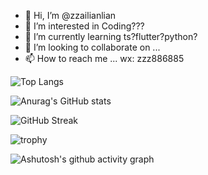 - 👋 Hi, I’m @zzailianlian
- 👀 I’m interested in Coding???
- 🌱 I’m currently learning ts?flutter?python?
- 💞️ I’m looking to collaborate on ...
- 📫 How to reach me ...
wx: zzz886885

![Top Langs](https://github-readme-stats.vercel.app/api/top-langs/?username=zzailianlian&layout=compact)

![Anurag's GitHub stats](https://github-readme-stats.vercel.app/api?username=zzailianlian&show_icons=true&theme=onedark)

![GitHub Streak](https://github-readme-streak-stats.herokuapp.com/?user=zzailianlian)

![trophy](https://github-profile-trophy.vercel.app/?username=zzailianlian&theme=onedark)

![Ashutosh's github activity graph](https://activity-graph.herokuapp.com/graph?username=zzailianlian&theme=react-dark)

<!---
zzailianlian/zzailianlian is a ✨ special ✨ repository because its `README.md` (this file) appears on your GitHub profile.
You can click the Preview link to take a look at your changes.
--->
